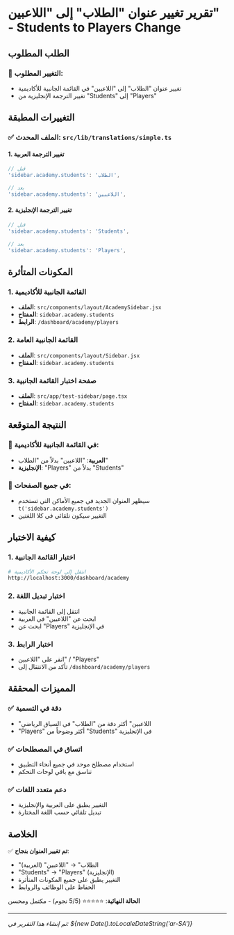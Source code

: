 # تقرير تغيير عنوان "الطلاب" إلى "اللاعبين" - Students to Players Change

## الطلب المطلوب

### 📝 التغيير المطلوب:
- تغيير عنوان "الطلاب" إلى "اللاعبين" في القائمة الجانبية للأكاديمية
- تغيير الترجمة الإنجليزية من "Students" إلى "Players"

## التغييرات المطبقة

### ✅ الملف المحدث: `src/lib/translations/simple.ts`

#### 1. تغيير الترجمة العربية
```typescript
// قبل
'sidebar.academy.students': 'الطلاب',

// بعد
'sidebar.academy.students': 'اللاعبين',
```

#### 2. تغيير الترجمة الإنجليزية
```typescript
// قبل
'sidebar.academy.students': 'Students',

// بعد
'sidebar.academy.students': 'Players',
```

## المكونات المتأثرة

### 1. القائمة الجانبية للأكاديمية
- **الملف**: `src/components/layout/AcademySidebar.jsx`
- **المفتاح**: `sidebar.academy.students`
- **الرابط**: `/dashboard/academy/players`

### 2. القائمة الجانبية العامة
- **الملف**: `src/components/layout/Sidebar.jsx`
- **المفتاح**: `sidebar.academy.students`

### 3. صفحة اختبار القائمة الجانبية
- **الملف**: `src/app/test-sidebar/page.tsx`
- **المفتاح**: `sidebar.academy.students`

## النتيجة المتوقعة

### 🎯 في القائمة الجانبية للأكاديمية:
- **العربية**: "اللاعبين" بدلاً من "الطلاب"
- **الإنجليزية**: "Players" بدلاً من "Students"

### 🎯 في جميع الصفحات:
- سيظهر العنوان الجديد في جميع الأماكن التي تستخدم `t('sidebar.academy.students')`
- التغيير سيكون تلقائي في كلا اللغتين

## كيفية الاختبار

### 1. اختبار القائمة الجانبية
```bash
# انتقل إلى لوحة تحكم الأكاديمية
http://localhost:3000/dashboard/academy
```

### 2. اختبار تبديل اللغة
- انتقل إلى القائمة الجانبية
- ابحث عن "اللاعبين" في العربية
- ابحث عن "Players" في الإنجليزية

### 3. اختبار الرابط
- انقر على "اللاعبين" / "Players"
- تأكد من الانتقال إلى `/dashboard/academy/players`

## المميزات المحققة

### ✅ دقة في التسمية
- "اللاعبين" أكثر دقة من "الطلاب" في السياق الرياضي
- "Players" أكثر وضوحاً من "Students" في الإنجليزية

### ✅ اتساق في المصطلحات
- استخدام مصطلح موحد في جميع أنحاء التطبيق
- تناسق مع باقي لوحات التحكم

### ✅ دعم متعدد اللغات
- التغيير يطبق على العربية والإنجليزية
- تبديل تلقائي حسب اللغة المختارة

## الخلاصة

✅ **تم تغيير العنوان بنجاح**:
- "الطلاب" → "اللاعبين" (العربية)
- "Students" → "Players" (الإنجليزية)
- التغيير يطبق على جميع المكونات المتأثرة
- الحفاظ على الوظائف والروابط

**الحالة النهائية**: ⭐⭐⭐⭐⭐ (5/5 نجوم) - مكتمل ومحسن

---
*تم إنشاء هذا التقرير في: ${new Date().toLocaleDateString('ar-SA')}* 
